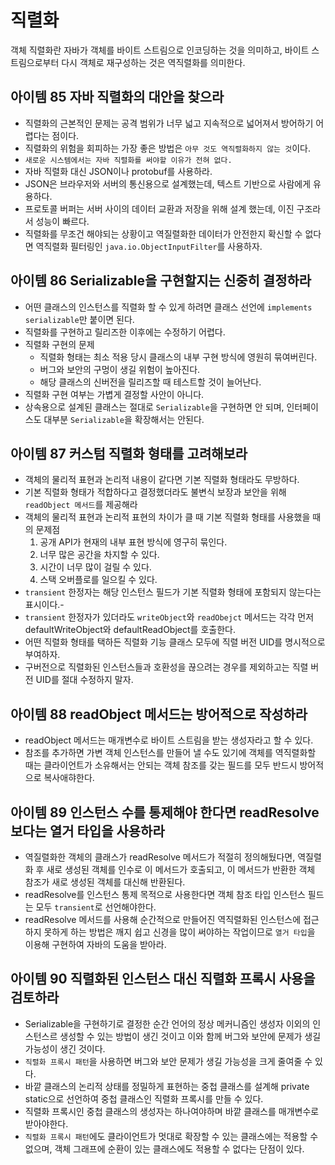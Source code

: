 # 직렬화
객체 직렬화란 자바가 객체를 바이트 스트림으로 인코딩하는 것을 의미하고, 바이트 스트림으로부터 다시 객체로 재구성하는 것은 역직렬화를 의미한다.

## 아이템 85 자바 직렬화의 대안을 찾으라
- 직렬화의 근본적인 문제는 공격 범위가 너무 넓고 지속적으로 넓어져서 방어하기 어렵다는 점이다.
- 직렬화의 위험을 회피하는 가장 좋은 방법은 `아무 것도 역직렬화하지 않는 것`이다.
- `새로운 시스템에서는 자바 직렬화를 써야할 이유가 전혀 없다.`
- 자바 직렬화 대신 JSON이나 protobuf를 사용하라.
- JSON은 브라우저와 서버의 통신용으로 설계했는데, 텍스트 기반으로 사람에게 유용하다.
- 프로토콜 버퍼는 서버 사이의 데이터 교환과 저장을 위해 설계 했는데, 이진 구조라서 성능이 빠르다.
- 직렬화를 무조건 해야되는 상황이고 역질렬화한 데이터가 안전한지 확신할 수 없다면 역직렬화 필터링인 `java.io.ObjectInputFilter`를 사용하자.

## 아이템 86 Serializable을 구현할지는 신중히 결정하라
- 어떤 클래스의 인스턴스를 직렬화 할 수 있게 하려면 클래스 선언에 `implements serializable`만 붙이면 된다.
- 직렬화를 구현하고 릴리즈한 이후에는 수정하기 어렵다.
- 직렬화 구현의 문제
  - 직렬화 형태는 최소 적용 당시 클래스의 내부 구현 방식에 영원히 묶여버린다.
  - 버그와 보안의 구멍이 생길 위험이 높아진다.
  - 해당 클래스의 신버전을 릴리즈할 때 테스트할 것이 늘어난다.
- 직렬화 구현 여부는 가볍게 결정할 사안이 아니다.
- 상속용으로 설계된 클래스는 절대로 `Serializable`을 구현하면 안 되며, 인터페이스도 대부분 `Serializable`을 확장해서는 안된다.

## 아이템 87 커스텀 직렬화 형태를 고려해보라
- 객체의 물리적 표현과 논리적 내용이 같다면 기본 직렬화 형태라도 무방하다.
- 기본 직렬화 형태가 적합하다고 결정했더라도 불변식 보장과 보안을 위해 `readObject 메서드`를 제공해라
- 객체의 물리적 표현과 논리적 표현의 차이가 클 때 기본 직렬화 형태를 사용했을 때의 문제점
  1. 공개 API가 현재의 내부 표현 방식에 영구히 묶인다.
  2. 너무 많은 공간을 차지할 수 있다.
  3. 시간이 너무 많이 걸릴 수 있다.
  4. 스택 오버플로를 일으킬 수 있다.
- `transient` 한정자는 해당 인스턴스 필드가 기본 직렬화 형태에 포함되지 않는다는 표시이다.-
- `transient` 한정자가 있더라도 `writeObject`와 `readObejct` 메서드는 각각 먼저 defaultWriteObject와 defaultReadObject를 호출한다.
- 어떤 직렬화 형태를 택하든 직렬화 기능 클래스 모두에 직렬 버전 UID를 명시적으로 부여하자.
- 구버전으로 직렬화된 인스턴스들과 호환성을 끊으려는 경우를 제외하고는 직렬 버전 UID를 절대 수정하지 말자.

## 아이템 88 readObject 메서드는 방어적으로 작성하라
- readObject 메서드는 매개변수로 바이트 스트림을 받는 생성자라고 할 수 있다.
- 참조를 추가하면 가변 객체 인스턴스를 만들어 낼 수도 있기에 객체를 역직렬화할 때는 클라이언트가 소유해서는 안되는 객체 참조를 갖는 필드를 모두 반드시 방어적으로 복사애햐한다.

## 아이템 89 인스턴스 수를 통제해야 한다면 readResolve보다는 열거 타입을 사용하라
- 역질렬화한 객체의 클래스가 readResolve 메서드가 적절히 정의해뒀다면, 역질렬화 후 새로 생성된 객체를 인수로 이 메서드가 호출되고, 이 메서드가 반환한 객체 참조가 새로 생성된 객체를 대신해 반환된다.
- readResolve를 인스턴스 통제 목적으로 사용한다면 객체 참조 타입 인스턴스 필드는 모두 `transient`로 선언해야한다.
- readResolve 메서드를 사용해 순간적으로 만들어진 역직렬화된 인스턴스에 접근하지 못하게 하는 방법은 깨지 쉽고 신경을 많이 써야하는 작업이므로 `열거 타입`을 이용해 구현하여 자바의 도움을 받아라.

## 아이템 90 직렬화된 인스턴스 대신 직렬화 프록시 사용을 검토하라
- Serializable을 구현하기로 결정한 순간 언어의 정상 메커니즘인 생성자 이외의 인스턴스르 생성할 수 있는 방법이 생긴 것이고 이와 함께 버그와 보안에 문제가 생길 가능성이 생긴 것이다.
- `직렬화 프록시 패턴`을 사용하면 버그와 보안 문제가 생길 가능성을 크게 줄여줄 수 있다.
- 바깥 클래스의 논리적 상태를 정밀하게 표현하는 중첩 클래스를 설계해 private static으로 선언하여 중첩 클래스인 직렬화 프록시를 만들 수 있다.
- 직렬화 프록시인 중첩 클래스의 생성자는 하나여야하며 바깥 클래스를 매개변수로 받아야한다.
- `직렬화 프록시 패턴`에도 클라이언트가 멋대로 확장할 수 있는 클래스에는 적용할 수 없으며, 객체 그래프에 순환이 있는 클래스에도 적용할 수 없다는 단점이 있다.